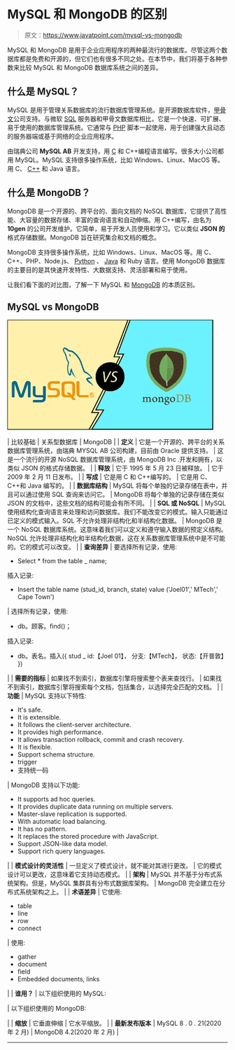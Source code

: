 # MySQL 和 MongoDB 的区别

> 原文：<https://www.javatpoint.com/mysql-vs-mongodb>

MySQL 和 MongoDB 是用于企业应用程序的两种最流行的数据库。尽管这两个数据库都是免费和开源的，但它们也有很多不同之处。在本节中，我们将基于各种参数来比较 MySQL 和 MongoDB 数据库系统之间的差异。

## 什么是 MySQL？

MySQL 是用于管理关系数据库的流行数据库管理系统。是开源数据库软件，[甲骨文](https://www.javatpoint.com/what-is-oracle)公司支持。与微软 [SQL](https://www.javatpoint.com/sql-tutorial) 服务器和甲骨文数据库相比，它是一个快速、可扩展、易于使用的数据库管理系统。它通常与 [PHP](https://www.javatpoint.com/php-tutorial) 脚本一起使用，用于创建强大且动态的服务器端或基于网络的企业应用程序。

由瑞典公司 **MySQL AB** 开发支持，用 [C](https://www.javatpoint.com/c-programming-language-tutorial) 和 C++编程语言编写。很多大小公司都用 MySQL。MySQL 支持很多操作系统，比如 Windows、Linux、MacOS 等。用 C、 [C++](https://www.javatpoint.com/cpp-tutorial) 和 Java 语言。

## 什么是 MongoDB？

MongoDB 是一个开源的、跨平台的、面向文档的 NoSQL 数据库，它提供了高性能、大容量的数据存储、丰富的查询语言和自动伸缩。用 C++编写，由名为 **10gen** 的公司开发维护。它简单，易于开发人员使用和学习。它以类似 **JSON 的**格式存储数据。MongoDB 旨在研究集合和文档的概念。

MongoDB 支持很多操作系统，比如 Windows、Linux、MacOS 等。用 C、C++、PHP、Node.js、 [Python](https://www.javatpoint.com/python-tutorial) 、 [Java](https://www.javatpoint.com/java-tutorial) 和 Ruby 语言。使用 MongoDB 数据库的主要目的是其快速开发特性、大数据支持、灵活部署和易于使用。

让我们看下面的对比图，了解一下 MySQL 和 [MongoDB](https://www.javatpoint.com/mongodb-tutorial) 的本质区别。

## MySQL vs MongoDB

![MySQL and MongoDB](img/7a682aab186d7685be0355face16b458.png)

| 比较基础 | 关系型数据库 | MongoDB |
| **定义** | 它是一个开源的、跨平台的关系数据库管理系统，由瑞典 MYSQL AB 公司构建，目前由 Oracle 提供支持。 | 这是一个流行的开源 NoSQL 数据库管理系统，由 MongoDB Inc .开发和拥有，以类似 JSON 的格式存储数据。 |
| **释放** | 它于 1995 年 5 月 23 日被释放。 | 它于 2009 年 2 月 11 日发布。 |
| **写成** | 它是用 C 和 C++编写的。 | 它是用 C、C++和 Java 编写的。 |
| **数据库结构** | MySQL 将每个单独的记录存储在表中，并且可以通过使用 SQL 查询来访问它。 | MongoDB 将每个单独的记录存储在类似 JSON 的文档中，这些文档的结构可能会有所不同。 |
| **SQL 或 NoSQL** | MySQL 使用结构化查询语言来处理和访问数据库。我们不能改变它的模式。输入只能通过已定义的模式输入。SQL 不允许处理非结构化和半结构化数据。 | MongoDB 是一个 NoSQL 数据库系统。这意味着我们可以定义和遵守输入数据的预定义结构。NoSQL 允许处理非结构化和半结构化数据，这在关系数据库管理系统中是不可能的。它的模式可以改变。 |
| **查询差异** | 要选择所有记录，使用:

*   Select * from the table _ name;

插入记录:

*   Insert the table name (stud_id, branch, state) value ('Joel01',' MTech',' Cape Town')

 | 选择所有记录，使用:

*   db。顾客。find()；

插入记录:

*   db。表名。插入({
    stud _ id:【Joel 01】，
    分支:【MTech】，
    状态:【开普敦】
    })

 |
| **需要的指标** | 如果找不到索引，数据库引擎将搜索整个表来查找行。 | 如果找不到索引，数据库引擎将搜索每个文档，包括集合，以选择完全匹配的文档。 |
| **功能** | MySQL 支持以下特性:

*   It's safe.
*   It is extensible.
*   It follows the client-server architecture.
*   It provides high performance.
*   It allows transaction rollback, commit and crash recovery.
*   It is flexible.
*   Support schema structure.
*   trigger
*   支持统一码

 | MongoDB 支持以下功能:

*   It supports ad hoc queries.
*   It provides duplicate data running on multiple servers.
*   Master-slave replication is supported.
*   With automatic load balancing.
*   It has no pattern.
*   It replaces the stored procedure with JavaScript.
*   Support JSON-like data model.
*   Support rich query languages.

 |
| **模式设计的灵活性** | 一旦定义了模式设计，就不能对其进行更改。 | 它的模式设计可以更改，这意味着它支持动态模式。 |
| **架构** | MySQL 并不基于分布式系统架构。但是，MySQL 集群具有分布式数据库架构。 | MongoDB 完全建立在分布式系统架构之上。 |
| **术语差异** | 它使用:

*   table
*   line
*   row
*   connect

 | 使用:

*   gather
*   document
*   field
*   Embedded documents, links

 |
| **谁用？** | 以下组织使用的 MySQL:

 | 以下组织使用的 MongoDB:

 |
| **缩放** | 它垂直伸缩 | 它水平缩放。 |
| **最新发布版本** | MySQL 8 . 0 . 21(2020 年 2 月) | MongoDB 4.2(2020 年 2 月) |

* * *